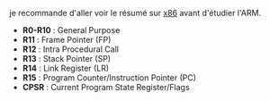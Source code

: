 je recommande d'aller voir le résumé sur [x86](https://github.com/RistBS/Awesome-RedTeam-Cheatsheet/edit/master/Binary%20Exploitation%20&%20Shellcoding/ASM/x86%20basics.md) avant d'étudier l'ARM.




- **R0-R10** : General Purpose
- **R11**    : Frame Pointer (FP)
- **R12**    : Intra Procedural Call	
- **R13**    : Stack Pointer (SP)
- **R14**    : Link Register (LR)
- **R15**    : Program Counter/Instruction Pointer (PC)
- **CPSR**   : Current Program State Register/Flags	
